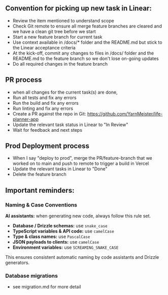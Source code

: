 

## Convention for picking up new task in Linear:
- Review the item mentioned to understand scope
- Check Git remote to ensure all merge feature branches are cleared and we have a clean git tree before we start
- Start a new feature branch for current task
- Use context available in /docs/* folder and the README.md but stick to the Linear acceptance criteria
- At the kick-off, commit any changes to files in /docs/ folder and the README.md to the feature branch so we don't lose on-going updates
- Do all required changes in the feature branch


## PR process
- when all changes for the current task(s) are done, 
- Run all tests and fix any errors
- Run the build and fix any errors
- Run linting and fix any errors
- Create a PR against the repo in Git: https://github.com/YarnMeister/life-planner-app
- Update the relevant task status in Linear to "In Review"
- Wait for feedback and next steps

## Prod Deployment process
- When I say  "deploy to prod", merge the PR/feature-branch that we worked on to main and push to remote to trigger a build in Vercel
- Update the relevant tasks in Linear to "Done"
- Delete the feature branch

## Important reminders:

### Naming & Case Conventions

**AI assistants:** when generating new code, always follow this rule set.
- **Database / Drizzle schemas:** use `snake_case`
- **TypeScript variables & API code:** use `camelCase`
- **Type & class names:** use `PascalCase`
- **JSON payloads to clients:** use `camelCase`
- **Environment variables:** use `SCREAMING_SNAKE_CASE`

This ensures consistent automatic naming by code assistants and Drizzle generators.

### Database migrations
- see migration.md for more detail